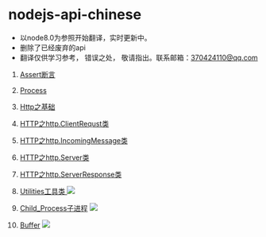 # nodejs-api-chinese
- 以node8.0为参照开始翻译，实时更新中。
- 删除了已经废弃的api
- 翻译仅供学习参考， 错误之处， 敬请指出。联系邮箱：370424110@qq.com

1. [Assert断言](https://github.com/leeson8888/nodejs-api-chinese/blob/master/Assert%E6%96%AD%E8%A8%80.md)

1. [Process](https://github.com/leeson8888/nodejs-api-chinese/blob/master/Http.md)

2. [Http之基础](https://github.com/leeson8888/nodejs-api-chinese/blob/master/Http.md)

3. [HTTP之http.ClientRequst类](https://github.com/leeson8888/nodejs-api-chinese/blob/master/Http.md)

4. [HTTP之http.IncomingMessage类](https://github.com/leeson8888/nodejs-api-chinese/blob/master/Http.md)

5. [HTTP之http.Server类](https://github.com/leeson8888/nodejs-api-chinese/blob/master/Http.md)

6. [HTTP之http.ServerResponse类](https://github.com/leeson8888/nodejs-api-chinese/blob/master/Http.md)


7. [Utilities工具类 ](https://github.com/leeson8888/nodejs-api-chinese/blob/master/Utilities%E5%B7%A5%E5%85%B7%E7%B1%BB.md) <img src="https://img.shields.io/badge/%E5%B7%B2%E5%AE%8C%E6%88%90-90%25-brightgreen.svg">


8. [Child_Process子进程](https://github.com/leeson8888/nodejs-api-chinese/blob/master/Child_Process%E5%AD%90%E8%BF%9B%E7%A8%8B.md) <img src="https://img.shields.io/badge/%E5%B7%B2%E5%AE%8C%E6%88%90-30%25-brightgreen.svg">


9. [Buffer](https://github.com/leeson8888/nodejs-api-chinese/blob/master/Buffer.md) <img src="https://img.shields.io/badge/%E5%B7%B2%E5%AE%8C%E6%88%90-30%25-brightgreen.svg">